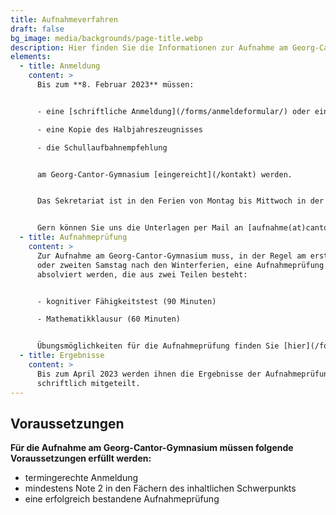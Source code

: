```yaml
---
title: Aufnahmeverfahren
draft: false
bg_image: media/backgrounds/page-title.webp
description: Hier finden Sie die Informationen zur Aufnahme am Georg-Cantor-Gymnasium.
elements:
  - title: Anmeldung
    content: >
      Bis zum **8. Februar 2023** müssen:


      - eine [schriftliche Anmeldung](/forms/anmeldeformular/) oder eine Anmeldung über das [Online-Anmeldeformular](/anmeldeformular)

      - eine Kopie des Halbjahreszeugnisses

      - die Schullaufbahnempfehlung


      am Georg-Cantor-Gymnasium [eingereicht](/kontakt) werden.


      Das Sekretariat ist in den Ferien von Montag bis Mittwoch in der Zeit von 8:00 bis 14:00 Uhr besetzt.


      Gern können Sie uns die Unterlagen per Mail an [aufnahme(at)cantor-gymnasium.de](mailto:aufnahme@cantor-gymnasium.de) zusenden. Die Einladung zur Aufnahmeprüfung mit allen nötigen Informationen erhalten Sie dann ebenfalls per Mail.
  - title: Aufnahmeprüfung
    content: >
      Zur Aufnahme am Georg-Cantor-Gymnasium muss, in der Regel am ersten
      oder zweiten Samstag nach den Winterferien, eine Aufnahmeprüfung
      absolviert werden, die aus zwei Teilen besteht:


      - kognitiver Fähigkeitstest (90 Minuten)

      - Mathematikklausur (60 Minuten)


      Übungsmöglichkeiten für die Aufnahmeprüfung finden Sie [hier](/forms/aufnahmeklausur).
  - title: Ergebnisse
    content: >
      Bis zum April 2023 werden ihnen die Ergebnisse der Aufnahmeprüfung
      schriftlich mitgeteilt.
---
```

## Voraussetzungen

**Für die Aufnahme am Georg-Cantor-Gymnasium müssen folgende Voraussetzungen erfüllt werden:**

- termingerechte Anmeldung
- mindestens Note 2 in den Fächern des inhaltlichen Schwerpunkts
- eine erfolgreich bestandene Aufnahmeprüfung
